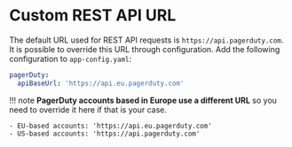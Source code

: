 # Custom REST API URL

The default URL used for REST API requests is `https://api.pagerduty.com`. It is possible to override this URL through configuration. Add the following configuration to `app-config.yaml`:

```yaml
pagerDuty:
  apiBaseUrl: 'https://api.eu.pagerduty.com'
```

!!! note
    **PagerDuty accounts based in Europe use a different URL** so you need to override it here if that is your case.

    - EU-based accounts: 'https://api.eu.pagerduty.com'
    - US-based accounts: 'https://api.pagerduty.com'